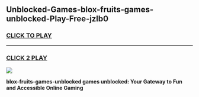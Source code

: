 
## Unblocked-Games-blox-fruits-games-unblocked-Play-Free-jzlb0
<h3>
<a href="https://premium76.site?title=blox-fruits-games-unblocked&ref=17A">CLICK TO PLAY</a></h3>
<hr>

<h3>
<a href="https://premium76.site?title=blox-fruits-games-unblocked&ref=17A">CLICK 2 PLAY</a>
  
</h3>

<a href="https://premium76.site?title=blox-fruits-games-unblocked&ref=17A"><img src="https://clearcache.store/games.png"></a>


**blox-fruits-games-unblocked games unblocked: Your Gateway to Fun and Accessible Online Gaming**
